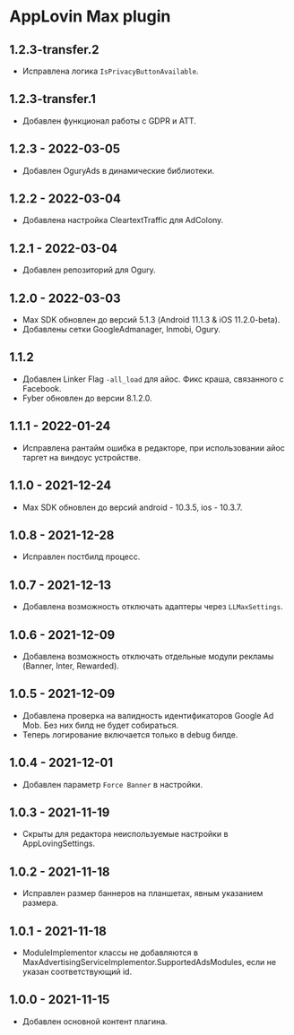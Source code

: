 # AppLovin Max plugin

## 1.2.3-transfer.2
* Исправлена логика `IsPrivacyButtonAvailable`.

## 1.2.3-transfer.1
* Добавлен функционал работы с GDPR и ATT.

## 1.2.3 - 2022-03-05
* Добавлен OguryAds в динамические библиотеки.

## 1.2.2 - 2022-03-04
* Добавлена настройка CleartextTraffic для AdColony.

## 1.2.1 - 2022-03-04
* Добавлен репозиторий для Ogury.

## 1.2.0 - 2022-03-03
* Max SDK обновлен до версий 5.1.3 (Android 11.1.3 & iOS 11.2.0-beta).
* Добавлены сетки GoogleAdmanager, Inmobi, Ogury.

## 1.1.2
* Добавлен Linker Flag `-all_load` для айос. Фикс краша, связанного с Facebook.
* Fyber обновлен до версии 8.1.2.0.

## 1.1.1 - 2022-01-24
* Исправлена рантайм ошибка в редакторе, при использовании айос таргет на виндоус устройстве.

## 1.1.0 - 2021-12-24
* Max SDK обновлен до версий android - 10.3.5, ios - 10.3.7.

## 1.0.8 - 2021-12-28
* Исправлен постбилд процесс.

## 1.0.7 - 2021-12-13
* Добавлена возможность отключать адаптеры через `LLMaxSettings`.

## 1.0.6 - 2021-12-09
* Добавлена возможность отключать отдельные модули рекламы (Banner, Inter, Rewarded).

## 1.0.5 - 2021-12-09
* Добавлена проверка на валидность идентификаторов Google Ad Mob. Без них билд не будет собираться.
* Теперь логирование включается только в debug билде.

## 1.0.4 - 2021-12-01
* Добавлен параметр `Force Banner` в настройки.

## 1.0.3 - 2021-11-19
* Скрыты для редактора неиспользуемые настройки в AppLovingSettings.

## 1.0.2 - 2021-11-18
* Исправлен размер баннеров на планшетах, явным указанием размера.

## 1.0.1 - 2021-11-18
* ModuleImplementor классы не добавляются в MaxAdvertisingServiceImplementor.SupportedAdsModules, если не указан соответствующий id.

## 1.0.0 - 2021-11-15
* Добавлен основной контент плагина.